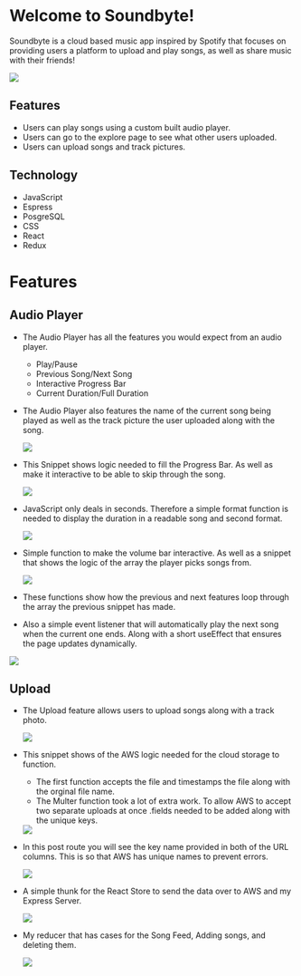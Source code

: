 # Welcome to Soundbyte!
Soundbyte is a cloud based music app inspired by Spotify that focuses on providing users a platform to upload and play songs, as well as share music with their friends!

<img src='/frontend/public/ReadMe Pics/splashPageGIF.gif'>


## Features
  - Users can play songs using a custom built audio player.
  - Users can go to the explore page to see what other users uploaded.
  - Users can upload songs and track pictures.

## Technology
  - JavaScript
  - Espress
  - PosgreSQL
  - CSS
  - React
  - Redux

  # Features

  ## Audio Player
  - The Audio Player has all the features you would expect from an audio player.

    * Play/Pause
    * Previous Song/Next Song
    * Interactive Progress Bar
    * Current Duration/Full Duration

  - The Audio Player also features the name of the current song being played as well as the track picture the user uploaded along with the song.

    <img src="/frontend/public/ReadMe Pics/AduioPlayerDemo.gif">
  * This Snippet shows logic needed to fill the Progress Bar. As well as make it interactive to be able to skip through the song.

    <img src="/frontend/public/ReadMe Pics/audio player snippet 1.PNG">
  - JavaScript only deals in seconds. Therefore a simple format function is needed to display the duration in a readable song and second format.

    <img src="/frontend/public/ReadMe Pics/audio player snippet 2.PNG">
  - Simple function to make the volume bar interactive. As well as a snippet that shows the logic of the array the player picks songs from.

    <img src="/frontend/public/ReadMe Pics/audio player snippet 3.PNG">
  - These functions show how the previous and next features loop through the array the previous snippet has made.
  - Also a simple event listener that will automatically play the next song when the current one ends. Along with a short useEffect that ensures the page updates dynamically.

  <img src="/frontend/public/ReadMe Pics/audio player snippet 4.PNG">

## Upload
  - The Upload feature allows users to upload songs along with a track photo.

    <img src="/frontend/public/ReadMe Pics/Upload Feature Giff.gif">

  - This snippet shows of the AWS logic needed for the cloud storage to function.

    * The first function accepts the file and timestamps the file along with the orginal file name.
    * The Multer function took a lot of extra work. To allow AWS to accept two separate uploads at once .fields needed to be added along with the unique keys.

    <img src="/frontend/public/ReadMe Pics/AWS Logic.PNG">
  - In this post route you will see the key name provided in both of the URL columns. This is so that AWS has unique names to prevent errors.

    <img src="/frontend/public/ReadMe Pics/post new song route.PNG">

  - A simple thunk for the React Store to send the data over to AWS and my Express Server.

    <img src="/frontend/public/ReadMe Pics/AWS Logic.PNG">

  - My reducer that has cases for the Song Feed, Adding songs, and deleting them.
  
    <img src="/frontend/public/ReadMe Pics/reducer.PNG">
